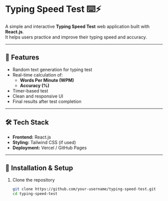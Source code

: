# Typing Speed Test ⌨️⚡

A simple and interactive **Typing Speed Test** web application built with **React.js**.  
It helps users practice and improve their typing speed and accuracy.

---

## 🚀 Features
- Random text generation for typing test  
- Real-time calculation of:
  - **Words Per Minute (WPM)**  
  - **Accuracy (%)**  
- Timer-based test  
- Clean and responsive UI  
- Final results after test completion  

---

## 🛠️ Tech Stack
- **Frontend:** React.js  
- **Styling:** Tailwind CSS (if used)  
- **Deployment:** Vercel / GitHub Pages  

---

## 🔧 Installation & Setup

1. Clone the repository  
   ```bash
   git clone https://github.com/your-username/typing-speed-test.git
   cd typing-speed-test
